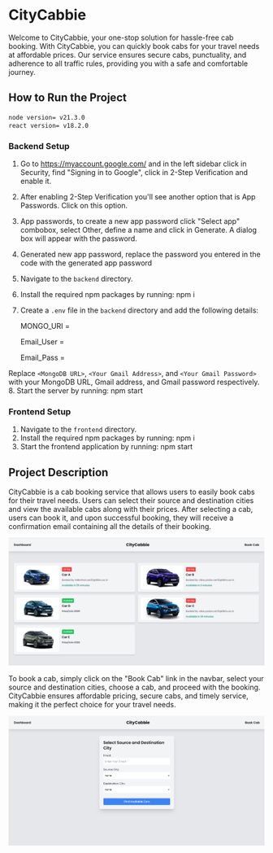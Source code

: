 # CityCabbie

Welcome to CityCabbie, your one-stop solution for hassle-free cab booking. With CityCabbie, you can quickly book cabs for your travel needs at affordable prices. Our service ensures secure cabs, punctuality, and adherence to all traffic rules, providing you with a safe and comfortable journey.

## How to Run the Project

    node version= v21.3.0
    react version= v18.2.0

### Backend Setup
1. Go to https://myaccount.google.com/ and in the left sidebar click in Security, find "Signing in to Google", click in 2-Step Verification and enable it.
2. After enabling 2-Step Verification you'll see another option that is App Passwords. Click on this option.
3. App passwords, to create a new app password click "Select app" combobox, select Other, define a name and click in Generate. A dialog box will appear with the password.
4. Generated new app password, replace the password you entered in the code with the generated app password
5. Navigate to the `backend` directory.
6. Install the required npm packages by running:
    npm i
7. Create a `.env` file in the `backend` directory and add the following details:

    MONGO_URI = <MongoDB URL>

    Email_User = <Your Gmail Address>

    Email_Pass = <Your App Password>

Replace `<MongoDB URL>`, `<Your Gmail Address>`, and `<Your Gmail Password>` with your MongoDB URL, Gmail address, and Gmail password respectively.
8. Start the server by running:
    npm start



### Frontend Setup
1. Navigate to the `frontend` directory.
2. Install the required npm packages by running:
    npm i
3. Start the frontend application by running:
    npm start



## Project Description

CityCabbie is a cab booking service that allows users to easily book cabs for their travel needs. Users can select their source and destination cities and view the available cabs along with their prices. After selecting a cab, users can book it, and upon successful booking, they will receive a confirmation email containing all the details of their booking.

![CityCabbie Screenshot](screenshot1.png)

To book a cab, simply click on the "Book Cab" link in the navbar, select your source and destination cities, choose a cab, and proceed with the booking. CityCabbie ensures affordable pricing, secure cabs, and timely service, making it the perfect choice for your travel needs.

![CityCabbie Screenshot](screenshot2.png)

